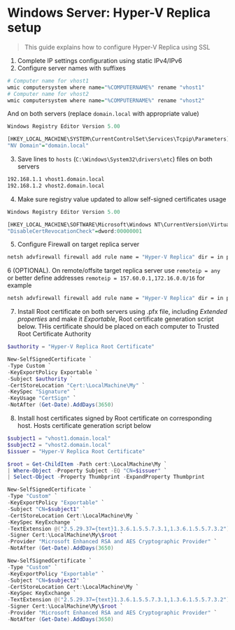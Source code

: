 # Windows Server: Hyper-V Replica setup

> This guide explains how to configure Hyper-V Replica using SSL

1. Complete IP settings configuration using static IPv4/IPv6 
2. Configure server names with suffixes

```r
# Computer name for vhost1
wmic computersystem where name="%COMPUTERNAME%" rename "vhost1"
# Computer name for vhost2
wmic computersystem where name="%COMPUTERNAME%" rename "vhost2"
```

And on both servers (replace `domain.local` with appropriate value)

```r
Windows Registry Editor Version 5.00

[HKEY_LOCAL_MACHINE\SYSTEM\CurrentControlSet\Services\Tcpip\Parameters]
"NV Domain"="domain.local"
```

3. Save lines to ```hosts``` (```C:\Windows\System32\drivers\etc```) files on both servers

```cmd
192.168.1.1 vhost1.domain.local
192.168.1.2 vhost2.domain.local
```

4. Make sure registry value updated to allow self-signed certificates usage

```r
Windows Registry Editor Version 5.00

[HKEY_LOCAL_MACHINE\SOFTWARE\Microsoft\Windows NT\CurrentVersion\Virtualization\Replication]
"DisableCertRevocationCheck"=dword:00000001
```

5. Configure Firewall on target replica server

```cmd
netsh advfirewall firewall add rule name = "Hyper-V Replica" dir = in protocol = tcp action = allow localport = 443 remoteip = localsubnet profile = Any
```

6 (OPTIONAL). On remote/offsite target replica server use ```remoteip = any``` or better define addresses ```remoteip = 157.60.0.1,172.16.0.0/16``` for example

```cmd
netsh advfirewall firewall add rule name = "Hyper-V Replica" dir = in protocol = tcp action = allow localport = 443 remoteip = any profile = Any
```

7. Install Root certificate on both servers using .pfx file, including *Extended properties* and make it *Exportable*, Root certificate generation script below. THis certificate should be placed on each computer to Trusted Root Certificate Authority

```powershell
$authority = "Hyper-V Replica Root Certificate"

New-SelfSignedCertificate `
-Type Custom `
-KeyExportPolicy Exportable `
-Subject $authority `
-CertStoreLocation "Cert:\LocalMachine\My" `
-KeySpec "Signature" `
-KeyUsage "CertSign" `
-NotAfter (Get-Date).AddDays(3650)
```

8. Install host certificates signed by Root certificate on corresponding host. Hosts certificate generation script below

```powershell
$subject1 = "vhost1.domain.local"
$subject2 = "vhost2.domain.local"
$issuer = "Hyper-V Replica Root Certificate"

$root = Get-ChildItem -Path cert:\LocalMachine\My `
| Where-Object -Property Subject -EQ "CN=$issuer" `
| Select-Object -Property Thumbprint -ExpandProperty Thumbprint

New-SelfSignedCertificate `
-Type "Custom" `
-KeyExportPolicy "Exportable" `
-Subject "CN=$subject1" `
-CertStoreLocation Cert:\LocalMachine\My `
-KeySpec KeyExchange `
-TextExtension @("2.5.29.37={text}1.3.6.1.5.5.7.3.1,1.3.6.1.5.5.7.3.2") `
-Signer Cert:\LocalMachine\My\$root `
-Provider "Microsoft Enhanced RSA and AES Cryptographic Provider" `
-NotAfter (Get-Date).AddDays(3650)

New-SelfSignedCertificate `
-Type "Custom" `
-KeyExportPolicy "Exportable" `
-Subject "CN=$subject2" `
-CertStoreLocation Cert:\LocalMachine\My `
-KeySpec KeyExchange `
-TextExtension @("2.5.29.37={text}1.3.6.1.5.5.7.3.1,1.3.6.1.5.5.7.3.2") `
-Signer Cert:\LocalMachine\My\$root `
-Provider "Microsoft Enhanced RSA and AES Cryptographic Provider" `
-NotAfter (Get-Date).AddDays(3650)
```
